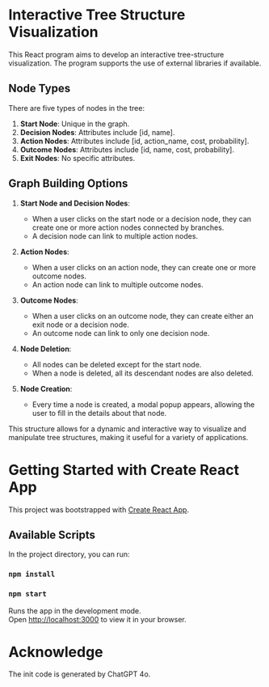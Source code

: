 # Interactive Tree Structure Visualization

This React program aims to develop an interactive tree-structure visualization. The program supports the use of external libraries if available.

## Node Types

There are five types of nodes in the tree:

1. **Start Node**: Unique in the graph.
2. **Decision Nodes**: Attributes include [id, name].
3. **Action Nodes**: Attributes include [id, action_name, cost, probability].
4. **Outcome Nodes**: Attributes include [id, name, cost, probability].
5. **Exit Nodes**: No specific attributes.

## Graph Building Options

1. **Start Node and Decision Nodes**:
   - When a user clicks on the start node or a decision node, they can create one or more action nodes connected by branches.
   - A decision node can link to multiple action nodes.

2. **Action Nodes**:
   - When a user clicks on an action node, they can create one or more outcome nodes.
   - An action node can link to multiple outcome nodes.

3. **Outcome Nodes**:
   - When a user clicks on an outcome node, they can create either an exit node or a decision node.
   - An outcome node can link to only one decision node.

4. **Node Deletion**:
   - All nodes can be deleted except for the start node.
   - When a node is deleted, all its descendant nodes are also deleted.

5. **Node Creation**:
   - Every time a node is created, a modal popup appears, allowing the user to fill in the details about that node.

This structure allows for a dynamic and interactive way to visualize and manipulate tree structures, making it useful for a variety of applications.

# Getting Started with Create React App

This project was bootstrapped with [Create React App](https://github.com/facebook/create-react-app).

## Available Scripts

In the project directory, you can run:
### `npm install`
### `npm start`

Runs the app in the development mode.\
Open [http://localhost:3000](http://localhost:3000) to view it in your browser.

# Acknowledge

The init code is generated by ChatGPT 4o.
